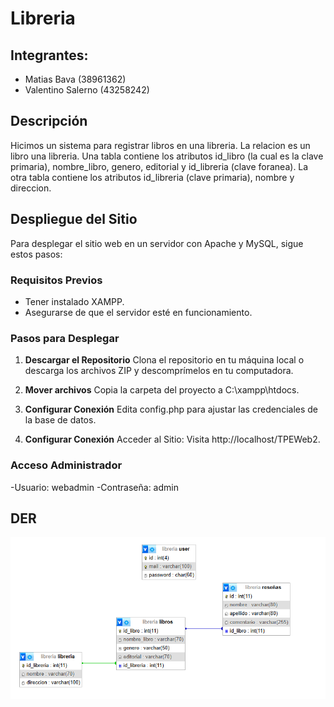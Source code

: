 # Libreria


## Integrantes:
 * Matias Bava (38961362)
 * Valentino Salerno (43258242)

## Descripción

Hicimos un sistema para registrar libros en una libreria. La relacion es un libro una libreria. Una tabla contiene los atributos id_libro (la cual es la clave primaria), nombre_libro, genero, editorial y id_libreria (clave foranea). La otra tabla contiene los atributos id_libreria (clave primaria), nombre y direccion.

## Despliegue del Sitio

Para desplegar el sitio web en un servidor con Apache y MySQL, sigue estos pasos:

### Requisitos Previos

- Tener instalado XAMPP.
- Asegurarse de que el servidor esté en funcionamiento.

### Pasos para Desplegar

1. **Descargar el Repositorio**
Clona el repositorio en tu máquina local o descarga los archivos ZIP y descomprímelos en tu computadora.

2. **Mover archivos**
Copia la carpeta del proyecto a C:\xampp\htdocs\.

3. **Configurar Conexión**
Edita config.php para ajustar las credenciales de la base de datos.

4. **Configurar Conexión**
Acceder al Sitio: Visita http://localhost/TPEWeb2.

### Acceso Administrador
-Usuario: webadmin
-Contraseña: admin

## DER

![Diagrama Entidad Relación](/der.png)